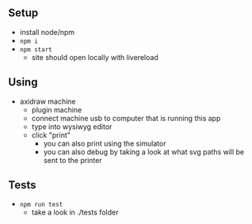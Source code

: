 ## Setup

- install node/npm
- `npm i`
- `npm start`
  - site should open locally with livereload

## Using

- axidraw machine
  - plugin machine
  - connect machine usb to computer that is running this app
  - type into wysiwyg editor
  - click "print"
    - you can also print using the simulator
    - you can also debug by taking a look at what svg paths will be sent to the printer

## Tests

- `npm run test`
  - take a look in ./tests folder
